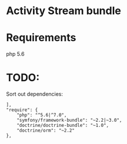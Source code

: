 Activity Stream bundle
========================

# Requirements

php 5.6

# TODO:

Sort out dependencies:

	],
	"require": {
		"php": "^5.6|^7.0",
		"symfony/framework-bundle": "~2.2|~3.0",
		"doctrine/doctrine-bundle": "~1.0",
		"doctrine/orm": "~2.2"
	},